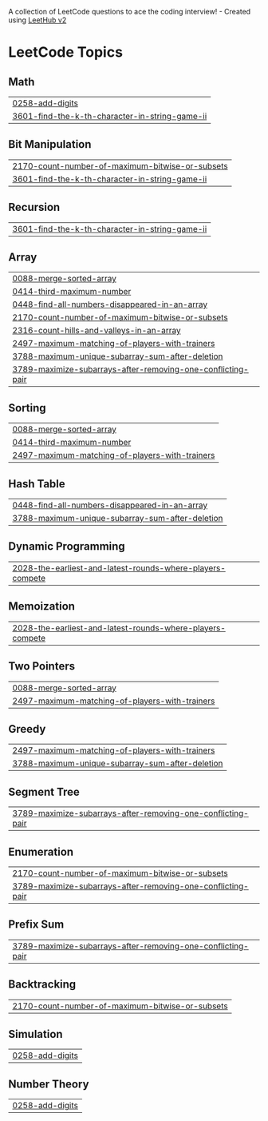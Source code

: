 A collection of LeetCode questions to ace the coding interview! - Created using [LeetHub v2](https://github.com/arunbhardwaj/LeetHub-2.0)
<!---LeetCode Topics Start-->
# LeetCode Topics
## Math
|  |
| ------- |
| [0258-add-digits](https://github.com/muralidharmaddali/LeetCode/tree/master/0258-add-digits) |
| [3601-find-the-k-th-character-in-string-game-ii](https://github.com/muralidharmaddali/LeetCode/tree/master/3601-find-the-k-th-character-in-string-game-ii) |
## Bit Manipulation
|  |
| ------- |
| [2170-count-number-of-maximum-bitwise-or-subsets](https://github.com/muralidharmaddali/LeetCode/tree/master/2170-count-number-of-maximum-bitwise-or-subsets) |
| [3601-find-the-k-th-character-in-string-game-ii](https://github.com/muralidharmaddali/LeetCode/tree/master/3601-find-the-k-th-character-in-string-game-ii) |
## Recursion
|  |
| ------- |
| [3601-find-the-k-th-character-in-string-game-ii](https://github.com/muralidharmaddali/LeetCode/tree/master/3601-find-the-k-th-character-in-string-game-ii) |
## Array
|  |
| ------- |
| [0088-merge-sorted-array](https://github.com/muralidharmaddali/LeetCode/tree/master/0088-merge-sorted-array) |
| [0414-third-maximum-number](https://github.com/muralidharmaddali/LeetCode/tree/master/0414-third-maximum-number) |
| [0448-find-all-numbers-disappeared-in-an-array](https://github.com/muralidharmaddali/LeetCode/tree/master/0448-find-all-numbers-disappeared-in-an-array) |
| [2170-count-number-of-maximum-bitwise-or-subsets](https://github.com/muralidharmaddali/LeetCode/tree/master/2170-count-number-of-maximum-bitwise-or-subsets) |
| [2316-count-hills-and-valleys-in-an-array](https://github.com/muralidharmaddali/LeetCode/tree/master/2316-count-hills-and-valleys-in-an-array) |
| [2497-maximum-matching-of-players-with-trainers](https://github.com/muralidharmaddali/LeetCode/tree/master/2497-maximum-matching-of-players-with-trainers) |
| [3788-maximum-unique-subarray-sum-after-deletion](https://github.com/muralidharmaddali/LeetCode/tree/master/3788-maximum-unique-subarray-sum-after-deletion) |
| [3789-maximize-subarrays-after-removing-one-conflicting-pair](https://github.com/muralidharmaddali/LeetCode/tree/master/3789-maximize-subarrays-after-removing-one-conflicting-pair) |
## Sorting
|  |
| ------- |
| [0088-merge-sorted-array](https://github.com/muralidharmaddali/LeetCode/tree/master/0088-merge-sorted-array) |
| [0414-third-maximum-number](https://github.com/muralidharmaddali/LeetCode/tree/master/0414-third-maximum-number) |
| [2497-maximum-matching-of-players-with-trainers](https://github.com/muralidharmaddali/LeetCode/tree/master/2497-maximum-matching-of-players-with-trainers) |
## Hash Table
|  |
| ------- |
| [0448-find-all-numbers-disappeared-in-an-array](https://github.com/muralidharmaddali/LeetCode/tree/master/0448-find-all-numbers-disappeared-in-an-array) |
| [3788-maximum-unique-subarray-sum-after-deletion](https://github.com/muralidharmaddali/LeetCode/tree/master/3788-maximum-unique-subarray-sum-after-deletion) |
## Dynamic Programming
|  |
| ------- |
| [2028-the-earliest-and-latest-rounds-where-players-compete](https://github.com/muralidharmaddali/LeetCode/tree/master/2028-the-earliest-and-latest-rounds-where-players-compete) |
## Memoization
|  |
| ------- |
| [2028-the-earliest-and-latest-rounds-where-players-compete](https://github.com/muralidharmaddali/LeetCode/tree/master/2028-the-earliest-and-latest-rounds-where-players-compete) |
## Two Pointers
|  |
| ------- |
| [0088-merge-sorted-array](https://github.com/muralidharmaddali/LeetCode/tree/master/0088-merge-sorted-array) |
| [2497-maximum-matching-of-players-with-trainers](https://github.com/muralidharmaddali/LeetCode/tree/master/2497-maximum-matching-of-players-with-trainers) |
## Greedy
|  |
| ------- |
| [2497-maximum-matching-of-players-with-trainers](https://github.com/muralidharmaddali/LeetCode/tree/master/2497-maximum-matching-of-players-with-trainers) |
| [3788-maximum-unique-subarray-sum-after-deletion](https://github.com/muralidharmaddali/LeetCode/tree/master/3788-maximum-unique-subarray-sum-after-deletion) |
## Segment Tree
|  |
| ------- |
| [3789-maximize-subarrays-after-removing-one-conflicting-pair](https://github.com/muralidharmaddali/LeetCode/tree/master/3789-maximize-subarrays-after-removing-one-conflicting-pair) |
## Enumeration
|  |
| ------- |
| [2170-count-number-of-maximum-bitwise-or-subsets](https://github.com/muralidharmaddali/LeetCode/tree/master/2170-count-number-of-maximum-bitwise-or-subsets) |
| [3789-maximize-subarrays-after-removing-one-conflicting-pair](https://github.com/muralidharmaddali/LeetCode/tree/master/3789-maximize-subarrays-after-removing-one-conflicting-pair) |
## Prefix Sum
|  |
| ------- |
| [3789-maximize-subarrays-after-removing-one-conflicting-pair](https://github.com/muralidharmaddali/LeetCode/tree/master/3789-maximize-subarrays-after-removing-one-conflicting-pair) |
## Backtracking
|  |
| ------- |
| [2170-count-number-of-maximum-bitwise-or-subsets](https://github.com/muralidharmaddali/LeetCode/tree/master/2170-count-number-of-maximum-bitwise-or-subsets) |
## Simulation
|  |
| ------- |
| [0258-add-digits](https://github.com/muralidharmaddali/LeetCode/tree/master/0258-add-digits) |
## Number Theory
|  |
| ------- |
| [0258-add-digits](https://github.com/muralidharmaddali/LeetCode/tree/master/0258-add-digits) |
<!---LeetCode Topics End-->